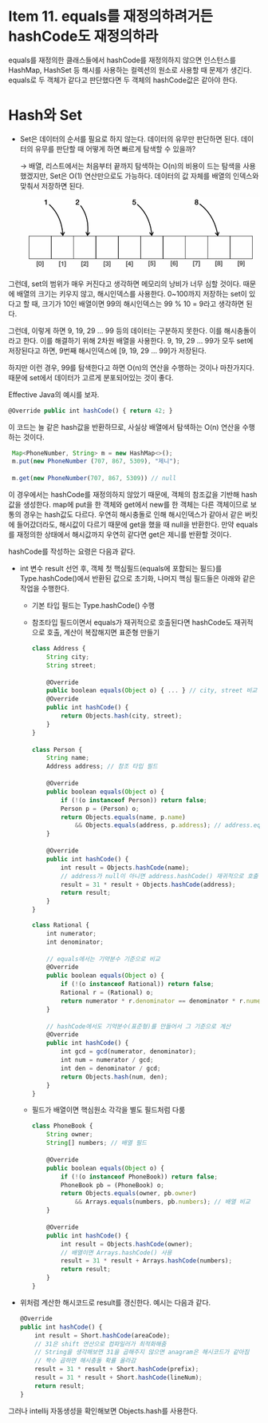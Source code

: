 # Item 11. equals를 재정의하려거든 hashCode도 재정의하라

equals를 재정의한 클래스들에서 hashCode를 재정의하지 않으면 인스턴스를  HashMap, HashSet 등 해시를 사용하는 컬렉션의 원소로 사용할 때 문제가 생긴다. equals로 두 객체가 같다고 판단했다면 두 객체의 hashCode값은 같아야 한다.

# Hash와 Set

- Set은 데이터의 순서를 필요로 하지 않는다. 데이터의 유무만 판단하면 된다. 데이터의 유무를 판단할 때 어떻게 하면 빠르게 탐색할 수 있을까?
    
    → 배열, 리스트에서는 처음부터 끝까지 탐색하는 O(n)의 비용이 드는 탐색을 사용했겠지만, Set은 O(1) 연산만으로도 가능하다. 데이터의 값 자체를 배열의 인덱스와 맞춰서 저장하면 된다.
    
    ![image.png](image.png)
    

그런데, set의 범위가 매우 커진다고 생각하면 메모리의 낭비가 너무 심할 것이다. 때문에 배열의 크기는 키우지 않고, 해시인덱스를 사용한다. 0~100까지 저장하는 set이 있다고 할 때, 크기가 10인 배열이면 99의 해시인덱스는 99 % 10 = 9라고 생각하면 된다. 

그런데, 이렇게 하면 9, 19, 29 … 99 등의 데이터는 구분하지 못한다. 이를 해시충돌이라고 한다. 이를 해결하기 위해 2차원 배열을 사용한다. 9, 19, 29 … 99가 모두 set에 저장된다고 하면, 9번째 해시인덱스에 [9, 19, 29 … 99]가 저장된다.

하지만 이런 경우, 99를 탐색한다고 하면 O(n)의 연산을 수행하는 것이나 마찬가지다. 때문에 set에서 데이터가 고르게 분포되어있는 것이 좋다.

Effective Java의 예시를 보자.

```jsx
@Override public int hashCode() { return 42; }
```

이 코드는 늘 같은 hash값을 반환하므로, 사실상 배열에서 탐색하는 O(n) 연산을 수행하는 것이다.

```jsx
 Map<PhoneNumber, String> m = new HashMap<>();
 m.put(new PhoneNumber (707, 867, 5309), "제니");
 
 m.get(new PhoneNumber(707, 867, 5309)) // null
```

이 경우에서는 hashCode를 재정의하지 않았기 때문에, 객체의 참조값을 기반해 hash값을 생성한다. map에 put을 한 객체와 get에서 new를 한 객체는 다른 객체이므로 보통의 경우는 hash값도 다르다. 우연히 해시충돌로 인해 해시인덱스가 같아서 같은 버킷에 들어갔더라도, 해시값이 다르기 때문에 get을 했을 때 null을 반환한다. 만약 equals를 재정의한 상태에서 해시값까지 우연히 같다면 get은 제니를 반환할 것이다.

hashCode를 작성하는 요령은 다음과 같다.

- int 변수 result 선언 후, 객체 첫 핵심필드(equals에 포함되는 필드)를 Type.hashCode()에서 반환된 값으로 초기화, 나머지 핵심 필드들은 아래와 같은 작업을 수행한다.
    - 기본 타입 필드는 Type.hashCode() 수행
    - 참조타입 필드이면서 equals가 재귀적으로 호출된다면 hashCode도 재귀적으로 호출, 계산이 복잡해지면 표준형 만들기
        
        ```jsx
        class Address {
            String city;
            String street;
        
            @Override
            public boolean equals(Object o) { ... } // city, street 비교
            @Override
            public int hashCode() {
                return Objects.hash(city, street);
            }
        }
        
        class Person {
            String name;
            Address address; // 참조 타입 필드
        
            @Override
            public boolean equals(Object o) {
                if (!(o instanceof Person)) return false;
                Person p = (Person) o;
                return Objects.equals(name, p.name)
                    && Objects.equals(address, p.address); // address.equals() 호출
            }
        
            @Override
            public int hashCode() {
                int result = Objects.hashCode(name);
                // address가 null이 아니면 address.hashCode() 재귀적으로 호출
                result = 31 * result + Objects.hashCode(address);
                return result;
            }
        }
        
        ```
        
        ```jsx
        class Rational {
            int numerator;
            int denominator;
        
            // equals에서는 기약분수 기준으로 비교
            @Override
            public boolean equals(Object o) {
                if (!(o instanceof Rational)) return false;
                Rational r = (Rational) o;
                return numerator * r.denominator == denominator * r.numerator;
            }
        
            // hashCode에서도 기약분수(표준형)를 만들어서 그 기준으로 계산
            @Override
            public int hashCode() {
                int gcd = gcd(numerator, denominator);
                int num = numerator / gcd;
                int den = denominator / gcd;
                return Objects.hash(num, den);
            }
        }
        
        ```
        
    - 필드가 배열이면 핵심원소 각각을 별도 필드처럼 다룸
        
        ```jsx
        class PhoneBook {
            String owner;
            String[] numbers; // 배열 필드
        
            @Override
            public boolean equals(Object o) {
                if (!(o instanceof PhoneBook)) return false;
                PhoneBook pb = (PhoneBook) o;
                return Objects.equals(owner, pb.owner)
                    && Arrays.equals(numbers, pb.numbers); // 배열 비교
            }
        
            @Override
            public int hashCode() {
                int result = Objects.hashCode(owner);
                // 배열이면 Arrays.hashCode() 사용
                result = 31 * result + Arrays.hashCode(numbers);
                return result;
            }
        }
        
        ```
        
- 위처럼 계산한 해시코드로 result를 갱신한다. 예시는 다음과 같다.
    
    ```jsx
    @Override
    public int hashCode() {
        int result = Short.hashCode(areaCode);
        // 31은 shift 연산으로 컴파일러가 최적화해줌
        // String을 생각해보면 31을 곱해주지 않으면 anagram은 해시코드가 같아짐
        // 짝수 곱하면 해시충돌 확률 올라감
        result = 31 * result + Short.hashCode(prefix);
        result = 31 * result + Short.hashCode(lineNum);
        return result;
    }
    
    ```
    

그러나 intellij 자동생성을 확인해보면 Objects.hash를 사용한다.